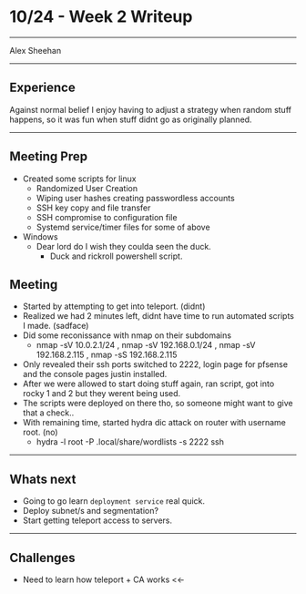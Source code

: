 # 10/24 - Week 2 Writeup

---

Alex Sheehan


---

## Experience

Against normal belief I enjoy having to adjust a strategy when random stuff happens, so it was fun when stuff didnt go as originally planned. 

---

## Meeting Prep 

- Created some scripts for linux 
  - Randomized User Creation
  - Wiping user hashes creating passwordless accounts
  - SSH key copy and file transfer
  - SSH compromise to configuration file 
  - Systemd service/timer files for some of above
- Windows
  - Dear lord do I wish they coulda seen the duck.
    - Duck and rickroll powershell script. 


## Meeting

- Started by attempting to get into teleport. (didnt) 
- Realized we had 2 minutes left, didnt have time to run automated scripts I made. (sadface)
- Did some reconissance with nmap on their subdomains
  - nmap -sV 10.0.2.1/24 , nmap -sV 192.168.0.1/24 , nmap -sV 192.168.2.115 , nmap -sS 192.168.2.115 
- Only revealed their ssh ports switched to 2222, login page for pfsense and the console pages justin installed.
- After we were allowed to start doing stuff again, ran script, got into rocky 1 and 2 
but they werent being used.
- The scripts were deployed on there tho, so someone might want to give that a check..
- With remaining time, started hydra dic attack on router with username root. (no) 
  - hydra -l root -P .local/share/wordlists -s 2222 <ip> ssh

---

## Whats next

- Going to go learn `deployment service` real quick.
- Deploy subnet/s and segmentation?
- Start getting teleport access to servers.

---

## Challenges

- Need to learn how teleport + CA works <<-


